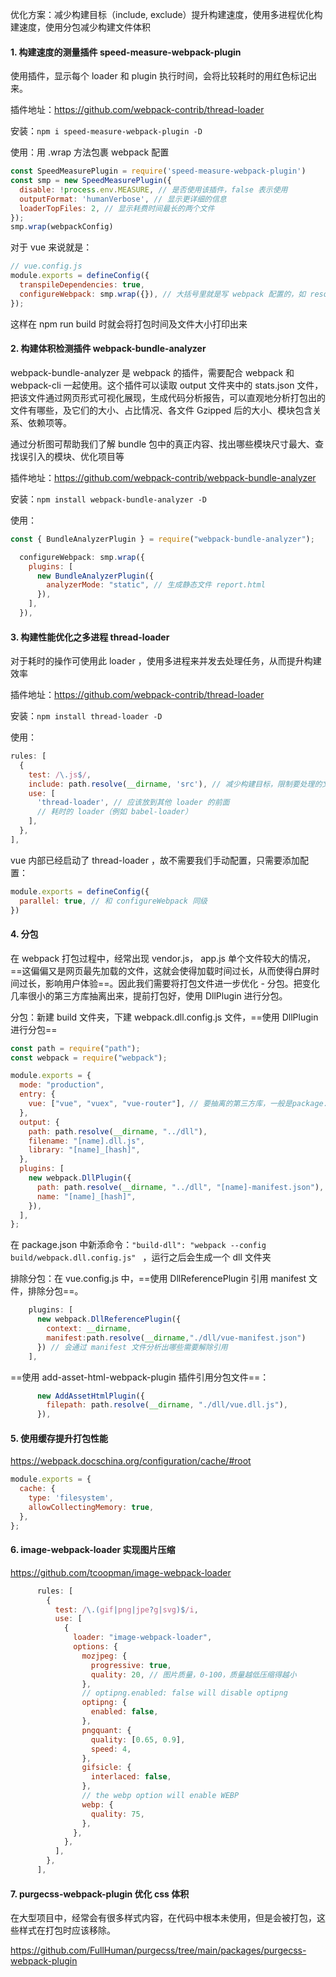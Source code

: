 优化方案：减少构建⽬标（include, exclude）提升构建速度，使⽤多进程优化构建速度，使⽤分包减少构建⽂件体积



#### 1. 构建速度的测量插件 speed-measure-webpack-plugin

使用插件，显示每个 loader 和 plugin 执⾏时间，会将⽐较耗时的⽤红⾊标记出来。

插件地址：https://github.com/webpack-contrib/thread-loader

安装：`npm i speed-measure-webpack-plugin -D`

使用：用 .wrap 方法包裹 webpack 配置

```js
const SpeedMeasurePlugin = require('speed-measure-webpack-plugin')
const smp = new SpeedMeasurePlugin({
  disable: !process.env.MEASURE, // 是否使用该插件，false 表示使用
  outputFormat: 'humanVerbose', // 显示更详细的信息
  loaderTopFiles: 2, // 显示耗费时间最长的两个文件
});
smp.wrap(webpackConfig)
```

对于 vue 来说就是：

```js
// vue.config.js
module.exports = defineConfig({
  transpileDependencies: true,
  configureWebpack: smp.wrap({}), // 大括号里就是写 webpack 配置的，如 resolve, plugins 等
});
```

这样在 npm run build 时就会将打包时间及文件大小打印出来



#### 2. 构建体积检测插件 webpack-bundle-analyzer

webpack-bundle-analyzer 是 webpack 的插件，需要配合 webpack 和 webpack-cli ⼀起使⽤。这个插件可以读取 output ⽂件夹中的 stats.json ⽂件，把该⽂件通过网页形式可视化展现，生成代码分析报告，可以直观地分析打包出的⽂件有哪些，及它们的⼤⼩、占⽐情况、各⽂件 Gzipped 后的⼤⼩、模块包含关系、依赖项等。

通过分析图可帮助我们了解 bundle 包中的真正内容、找出哪些模块尺⼨最⼤、查找误引⼊的模块、优化项⽬等

插件地址：https://github.com/webpack-contrib/webpack-bundle-analyzer

安装：`npm install webpack-bundle-analyzer -D`

使用：

```js
const { BundleAnalyzerPlugin } = require("webpack-bundle-analyzer");

  configureWebpack: smp.wrap({
    plugins: [
      new BundleAnalyzerPlugin({
        analyzerMode: "static", // 生成静态文件 report.html 
      }),
    ],
  }),
```



#### 3. 构建性能优化之多进程 thread-loader 

对于耗时的操作可使用此 loader ，使⽤多进程来并发去处理任务，从⽽提升构建效率

插件地址：https://github.com/webpack-contrib/thread-loader

安装：`npm install thread-loader -D`

使用：

```js
rules: [
  {
    test: /\.js$/,
    include: path.resolve(__dirname, 'src'), // 减少构建目标，限制要处理的文件只包含 src 文件夹，否则会包含 node_modules 文件夹
    use: [
      'thread-loader', // 应该放到其他 loader 的前面
      // 耗时的 loader（例如 babel-loader）
    ],
  },
],
```

vue 内部已经启动了 thread-loader ，故不需要我们手动配置，只需要添加配置：

```js
module.exports = defineConfig({
  parallel: true, // 和 configureWebpack 同级
})
```



#### 4. 分包

在 webpack 打包过程中，经常出现 vendor.js， app.js 单个⽂件较⼤的情况，==这偏偏⼜是⽹⻚最先加载的⽂件，这就会使得加载时间过⻓，从而使得⽩屏时间过⻓，影响⽤户体验==。因此我们需要将打包⽂件进⼀步优化 - 分包。把变化⼏率很⼩的第三⽅库抽离出来，提前打包好，使⽤ DllPlugin 进⾏分包。

分包：新建 build 文件夹，下建 webpack.dll.config.js 文件，==使⽤ DllPlugin 进⾏分包==

```js
const path = require("path");
const webpack = require("webpack");

module.exports = {
  mode: "production",
  entry: {
    vue: ["vue", "vuex", "vue-router"], // 要抽离的第三方库，一般是package.json中 dependencies中较大的库
  },
  output: {
    path: path.resolve(__dirname, "../dll"),
    filename: "[name].dll.js",
    library: "[name]_[hash]",
  },
  plugins: [
    new webpack.DllPlugin({
      path: path.resolve(__dirname, "../dll", "[name]-manifest.json"),
      name: "[name]_[hash]",
    }),
  ],
};
```

在 package.json 中新添命令：`"build-dll": "webpack --config build/webpack.dll.config.js" ` ，运行之后会生成一个 dll 文件夹

排除分包：在 vue.config.js 中，==使⽤ DllReferencePlugin 引⽤ manifest ⽂件，排除分包==。

```js
    plugins: [
      new webpack.DllReferencePlugin({
        context: __dirname,
        manifest:path.resolve(__dirname,"./dll/vue-manifest.json")
      }) // 会通过 manifest 文件分析出哪些需要解除引用
    ],
```

==使⽤ add-asset-html-webpack-plugin 插件引⽤分包⽂件==：

```js
      new AddAssetHtmlPlugin({
        filepath: path.resolve(__dirname, "./dll/vue.dll.js"),
      }),
```



#### 5. 使用缓存提升打包性能

https://webpack.docschina.org/configuration/cache/#root

```js
module.exports = {
  cache: {
    type: 'filesystem',
    allowCollectingMemory: true,
  },
};
```



#### 6. image-webpack-loader 实现图片压缩

https://github.com/tcoopman/image-webpack-loader

```js
      rules: [
        {
          test: /\.(gif|png|jpe?g|svg)$/i,
          use: [
            {
              loader: "image-webpack-loader",
              options: {
                mozjpeg: {
                  progressive: true,
                  quality: 20, // 图片质量，0-100，质量越低压缩得越小
                },
                // optipng.enabled: false will disable optipng
                optipng: {
                  enabled: false,
                },
                pngquant: {
                  quality: [0.65, 0.9],
                  speed: 4,
                },
                gifsicle: {
                  interlaced: false,
                },
                // the webp option will enable WEBP
                webp: {
                  quality: 75,
                },
              },
            },
          ],
        },
      ],
```



#### 7. purgecss-webpack-plugin 优化 css 体积

在⼤型项⽬中，经常会有很多样式内容，在代码中根本未使⽤，但是会被打包，这些样式在打包时应该移除。

https://github.com/FullHuman/purgecss/tree/main/packages/purgecss-webpack-plugin



